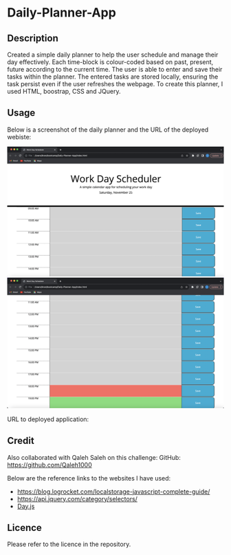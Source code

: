 # Daily-Planner-App

## Description

Created a simple daily planner to help the user schedule and manage their day effectively. Each time-block is colour-coded based on past, present, future according to the current time. The user is able to enter and save their tasks within the planner. The entered tasks are stored locally, ensuring the task persist even if the user refreshes the webpage. To create this planner, I used HTML, boostrap, CSS and JQuery.

## Usage

Below is a screenshot of the daily planner and the URL of the deployed webiste:

![demo 1](./images/Screenshot%201.png)
![demo 2](./images/Screenshot%202.png)

URL to deployed application:

## Credit

Also collaborated with Qaleh Saleh on this challenge: GitHub: https://github.com/Qaleh1000

Below are the reference links to the websites I have used:

- https://blog.logrocket.com/localstorage-javascript-complete-guide/
- https://api.jquery.com/category/selectors/
- [Day.js](https://day.js.org/docs/en/display/format)

## Licence

Please refer to the licence in the repository.
